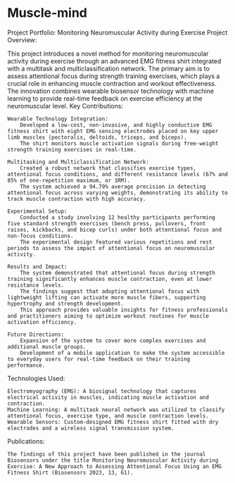 # Muscle-mind
Project Portfolio: Monitoring Neuromuscular Activity during Exercise
Project Overview:

This project introduces a novel method for monitoring neuromuscular activity during exercise through an advanced EMG fitness shirt integrated with a multitask and multiclassification network. The primary aim is to assess attentional focus during strength training exercises, which plays a crucial role in enhancing muscle contraction and workout effectiveness. The innovation combines wearable biosensor technology with machine learning to provide real-time feedback on exercise efficiency at the neuromuscular level.
Key Contributions:

    Wearable Technology Integration:
        Developed a low-cost, non-invasive, and highly conductive EMG fitness shirt with eight EMG sensing electrodes placed on key upper limb muscles (pectoralis, deltoids, triceps, and biceps).
        The shirt monitors muscle activation signals during free-weight strength training exercises in real-time.

    Multitasking and Multiclassification Network:
        Created a robust network that classifies exercise types, attentional focus conditions, and different resistance levels (67% and 85% of one-repetition maximum, or 1RM).
        The system achieved a 94.79% average precision in detecting attentional focus across varying weights, demonstrating its ability to track muscle contraction with high accuracy.

    Experimental Setup:
        Conducted a study involving 12 healthy participants performing five standard strength exercises (bench press, pullovers, front raises, kickbacks, and bicep curls) under both attentional focus and non-focus conditions.
        The experimental design featured various repetitions and rest periods to assess the impact of attentional focus on neuromuscular activity.

    Results and Impact:
        The system demonstrated that attentional focus during strength training significantly enhances muscle contraction, even at lower resistance levels.
        The findings suggest that adopting attentional focus with lightweight lifting can activate more muscle fibers, supporting hypertrophy and strength development.
        This approach provides valuable insights for fitness professionals and practitioners aiming to optimize workout routines for muscle activation efficiency.

    Future Directions:
        Expansion of the system to cover more complex exercises and additional muscle groups.
        Development of a mobile application to make the system accessible to everyday users for real-time feedback on their training performance.

Technologies Used:

    Electromyography (EMG): A biosignal technology that captures electrical activity in muscles, indicating muscle activation and contraction.
    Machine Learning: A multitask neural network was utilized to classify attentional focus, exercise type, and muscle contraction levels.
    Wearable Sensors: Custom-designed EMG fitness shirt fitted with dry electrodes and a wireless signal transmission system.

Publications:

    The findings of this project have been published in the journal Biosensors under the title Monitoring Neuromuscular Activity during Exercise: A New Approach to Assessing Attentional Focus Using an EMG Fitness Shirt (Biosensors 2023, 13, 61).
